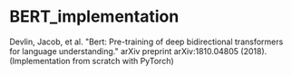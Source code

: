 # BERT_implementation
Devlin, Jacob, et al. "Bert: Pre-training of deep bidirectional transformers for language understanding." arXiv preprint arXiv:1810.04805 (2018). (Implementation from scratch with PyTorch)
